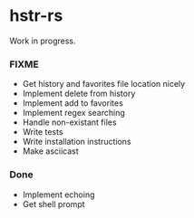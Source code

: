 # hstr-rs

Work in progress.

### FIXME

- Get history and favorites file location nicely
- Implement delete from history
- Implement add to favorites
- Implement regex searching
- Handle non-existant files
- Write tests
- Write installation instructions
- Make asciicast
 
 ### Done

- Implement echoing
- Get shell prompt
